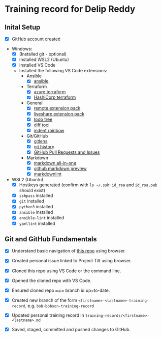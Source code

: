 # Training record for Delip Reddy

## Inital Setup

- [x] GitHub account created
- Windows:
  - [x] (Installed git - optional)
  - [x] Installed WSL2 (Ubuntu)
  - [x] Installed VS Code
  - Installed the following VS Code extensions:
    - Ansible
      - [x] [ansible](https://marketplace.visualstudio.com/items?itemName=tomaciazek.ansible)
    - Terraform
      - [x] [azure terraform](https://marketplace.visualstudio.com/items?itemName=ms-azuretools.vscode-azureterraform)
      - [x] [HashiCorp terraform](https://marketplace.visualstudio.com/items?itemName=HashiCorp.terraform)
    - General
      - [x] [remote extension pack](https://marketplace.visualstudio.com/items?itemName=ms-vscode-remote.vscode-remote-extensionpack)
      - [x] [liveshare extension pack](https://marketplace.visualstudio.com/items?itemName=MS-vsliveshare.vsliveshare-pack)
      - [x] [todo tree](https://marketplace.visualstudio.com/items?itemName=Gruntfuggly.todo-tree)
      - [x] [diff tool](https://marketplace.visualstudio.com/items?itemName=jinsihou.diff-tool)
      - [x] [indent rainbow](https://marketplace.visualstudio.com/items?itemName=oderwat.indent-rainbow)
    - Git/GitHub
      - [x] [gitlens](https://marketplace.visualstudio.com/items?itemName=eamodio.gitlens)
      - [x] [git history](https://marketplace.visualstudio.com/items?itemName=donjayamanne.githistory)
      - [x] [GitHub Pull Requests and Issues](https://marketplace.visualstudio.com/items?itemName=GitHub.vscode-pull-request-github)
    - Markdown
      - [x] [markdown all-in-one](https://marketplace.visualstudio.com/items?itemName=yzhang.markdown-all-in-one)
      - [x] [github markdown preview](https://marketplace.visualstudio.com/items?itemName=bierner.github-markdown-preview)
      - [x] [markdownlint](https://marketplace.visualstudio.com/items?itemName=DavidAnson.vscode-markdownlint)
- WSL2 (Ubuntu)
  - [x] Hostkeys generated (confirm with `ls ~/.ssh`: `id_rsa` and `id_rsa.pub` should exist)
  - [x] `sshpass` installed
  - [x] `git` installed
  - [x] `python3` installed
  - [x] `ansible` installed
  - [x] `ansible-lint` installed
  - [x] `yamllint` installed

## Git and GitHub Fundamentals

- [x] Understand basic navigation of [this repo](https://github.com/Centiq/project-tilt-training) using browser.
- [x] Created personal issue linked to Project Tilt using browser.
- [x] Cloned this repo using VS Code or the command line.
- [x] Opened the cloned repo with VS Code.
- [x] Ensured cloned repo `main` branch id up=to-date.
- [x] Created new branch of the form `<firstname>-<lastname>-training-record`, e.g. `bob-bobson-training-record`
- [x] Updated personal training record in `training-records/<firstname>-<lastname>.md`
- [x] Saved, staged, committed and pushed changes to GitHub.
  
